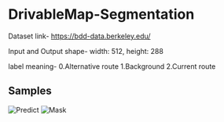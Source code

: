 # DrivableMap-Segmentation

Dataset link-
https://bdd-data.berkeley.edu/

Input and Output shape-
width: 512, height: 288

label meaning-
0.Alternative route 1.Background 2.Current route

Samples
--------
![Predict](https://user-images.githubusercontent.com/52787702/76521440-31bd6300-64a8-11ea-8d41-e40598552d01.gif)
![Mask](https://user-images.githubusercontent.com/52787702/76521187-a643d200-64a7-11ea-891b-2702ace46524.gif)
